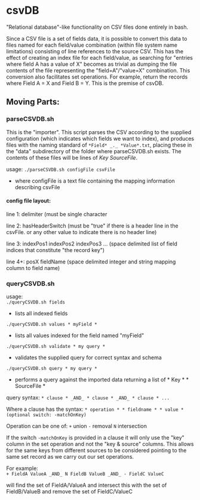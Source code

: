# csvDB

"Relational database"-like functionality on CSV files done entirely in bash.

Since a CSV file is a set of fields data, it is possible to convert this data to files named for each field/value combination (within file system name limitations) consisting of line references to the source CSV.  This has the effect of creating an index file for each field/value, as searching for "entries where field A has a value of X" becomes as trivial as dumping the file contents of the file representing the "field=A"/"value=X" combination.  This conversion also facilitates set operations.  For example, return the records where Field A = X and Field B = Y.  This is the premise of csvDB.

## Moving Parts:

### parseCSVDB.sh

This is the "importer".  This script parses the CSV according to the supplied configuration (which indicates which fields we want to index), and produces files with the naming standard of ` *Field* _._ *Value*.txt `, placing these in the "data" subdirectory of the folder where parseCSVDB.sh exists.  The contents of these files will be lines of *Key* *SourceFile*. 

usage:  `./parseCSVDB.sh configFile csvFile`
 - where configFile is a text file containing the mapping information describing csvFile
 
#### config file layout:

line 1:  delimiter (must be single character

line 2:  hasHeaderSwitch (must be "true" if there is a header line in the csvFile.  or any other value to indicate there is no header line)

line 3:  indexPos1 indexPos2 indexPos3 ... (space delimited list of field indices that constitute "the record key")

line 4+:  posX fieldName (space delimited integer and string mapping column to field name)
     
      
### queryCSVDB.sh
usage:  
 `./queryCSVDB.sh fields`
  - lists all indexed fields
      
 `./queryCSVDB.sh values * myField *`
  - lists all values indexed for the field named "myField"
      
 `./queryCSVDB.sh validate * my query *`
  - validates the supplied query for correct syntax and schema 
      
 `./queryCSVDB.sh query * my query *`
  - performs a query against the imported data returning a list of * Key * * SourceFile *
     
 query syntax:
  ` * clause * _AND_ * clause * _AND_ * clause * ... `
   
 Where a clause has the syntax: `* operation * * fieldname * * value * (optional switch: -matchOnKey) `
 
 Operation can be one of:
 ` + ` union 
 ` - ` removal 
 ` N ` intersection
          
 If the switch ` -matchOnKey ` is provided in a clause it will only use the "key" column in the set operation and not the "key & source" columns.
 This allows for the same keys from different sources to be considered pointing to the same set record as we carry out our set operations. 
     
 For example:  
 ` + FieldA ValueA _AND_ N FieldB ValueB _AND_ - FieldC ValueC `
 
 will find the set of FieldA/ValueA and intersect this with the set of FieldB/ValueB and remove the set of FieldC/ValueC
        
     
      
      
